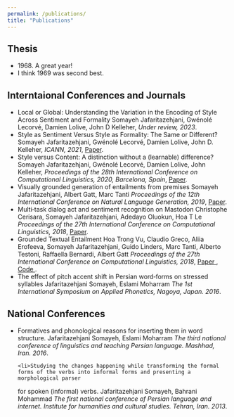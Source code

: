 ```yaml
---
permalink: /publications/
title: "Publications"
---
```


<h2>Thesis</h2>
<ul>
  <li>1968. A great year!</li>
  <li>I think 1969 was second best.</li>
</ul>


<h2>Interntaional Conferences and Journals</h2></li>
<ul>
 

  <li>Local or Global: Understanding the Variation in the Encoding of Style Across Sentiment and Formality
Somayeh Jafaritazehjani, Gwénolé Lecorvé, Damien Lolive, John D Kelleher, <em>Under review, 2023</em>.</li>
  
  <li>Style as Sentiment Versus Style as Formality: The Same or Different?
Somayeh Jafaritazehjani, Gwénolé Lecorvé, Damien Lolive, John D. Kelleher, <em>ICANN, 2021</em>, <a href="https://link.springer.com/chapter/10.1007/978-3-030-86383-8_39">Paper</a>. </li>
  

  
  
  <li>Style versus Content: A distinction without a (learnable) difference?
Somayeh Jafaritazehjani, Gwénolé Lecorvé, Damien Lolive, John Kelleher, <em>Proceedings of the 28th International Conference on Computational Linguistics, 2020, Barcelona, Spain</em>, <a href="  https://aclanthology.org/2020.coling-main.197/">Paper</a>. </li>
  
 <li>Visually grounded generation of entailments from premises
Somayeh Jafaritazehjani, Albert Gatt, Marc Tanti  <em>Proceedings of the 12th International Conference on Natural Language Generation, 2019</em>, <a href=" https://aclanthology.org/W19-8625/">Paper</a>. </li>
 
  
  
  <li>  Multi‑task dialog act and sentiment recognition on Mastodon
Christophe Cerisara, Somayeh Jafaritazehjani, Adedayo Oluokun, Hoa T Le <em>Proceedings of the 27th International Conference on Computational Linguistics, 2018</em>,  <a href="https://aclanthology.org/C18-1063/">Paper</a>. </li>
  
  
  
  
   <li>Grounded Textual Entailment Hoa Trong Vu, Claudio Greco, Aliia Erofeeva, Somayeh Jafaritazehjani, Guido Linders, Marc Tanti, Alberto Testoni, Raffaella Bernardi,
Albert Gatt <em>Proceedings of the 27th International Conference on Computational Linguistics, 2018</em>, <a href="https://aclanthology.org/C18-1199/">Paper </a>, <a href="https://github.com/claudiogreco/coling18-gte"> Code </a>.</li>  
  

    
  

   <li>The effect of pitch accent shift in Persian word‑forms on stressed syllables Jafaritazehjani Somayeh, Eslami Moharram <em>The 1st International Symposium on Applied Phonetics, Nagoya, Japan. 2016</em>.</li>  
</ul>


<h2>National Conferences</h2>
<ul>
  <li>Formatives and phonological reasons for inserting them in word structure.  Jafaritazehjani Somayeh, Eslami Moharram 
  <em>The third national conference of linguistics and teaching Persian language. Mashhad, Iran. 2016</em>.</li>

    <li>Studying the changes happening while transforming the formal forms of the verbs into informal forms and presenting a morphological parser
for spoken (informal) verbs.
      Jafaritazehjani Somayeh, Bahrani Mohammad
  <em>The first national conference of Persian language and internet. Institute for humanities and cultural studies. Tehran, Iran. 2013</em>.</li>
  
</ul>
